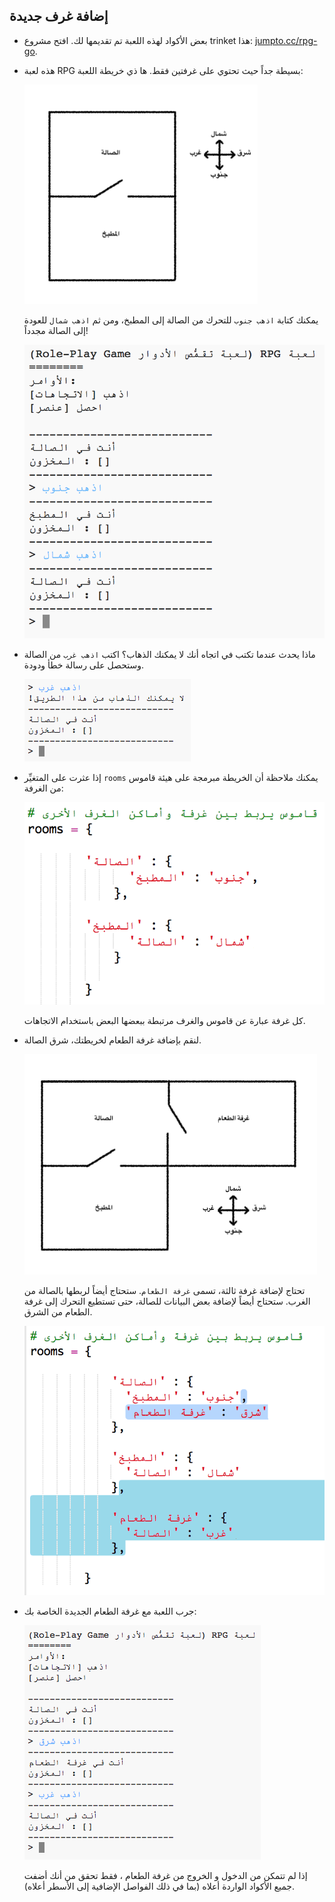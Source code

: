 ## إضافة غرف جديدة

+ بعض الأكواد لهذه اللعبة تم تقديمها لك. افتح مشروع trinket هذا: <a href="http://jumpto.cc/rpg-go" target="_blank">jumpto.cc/rpg-go</a>.

+ هذه لعبة RPG بسيطة جداً حيث تحتوي على غرفتين فقط. ها ذي خريطة اللعبة:
    
    ![لقطة الشاشة](images/rpg-map1.png)
    
    يمكنك كتابة `اذهب جنوب` للتحرك من الصالة إلى المطبخ، ومن ثم `اذهب شمال` للعودة إلى الصالة مجدداً!
    
    ![لقطة الشاشة](images/rpg-controls.png)

+ ماذا يحدث عندما تكتب في اتجاه أنك لا يمكنك الذهاب؟ اكتب `اذهب غرب` من الصالة وستحصل على رسالة خطأ ودودة.
    
    ![لقطة الشاشة](images/rpg-error.png)

+ إذا عثرت على المتغيِّر `rooms` يمكنك ملاحظة أن الخريطة مبرمجة على هيئة قاموس من الغرفة:
    
    ![لقطة الشاشة](images/rpg-rooms.png)
    
    كل غرفة عبارة عن قاموس والغرف مرتبطة ببعضها البعض باستخدام الاتجاهات.

+ لنقم بإضافة غرفة الطعام لخريطتك، شرق الصالة.
    
    ![لقطة الشاشة](images/rpg-dining.png)
    
    تحتاج لإضافة غرفة ثالثة، تسمى `غرفة الطعام`. ستحتاج أيضاً لربطها بالصالة من الغرب. ستحتاج أيضاً لإضافة بعض البيانات للصالة، حتى تستطيع التحرك إلى غرفة الطعام من الشرق.
    
    ![لقطة الشاشة](images/rpg-dining-code.png)

+ جرب اللعبة مع غرفة الطعام الجديدة الخاصة بك:
    
    ![لقطة الشاشة](images/rpg-dining-test.png)
    
    إذا لم تتمكن من الدخول و الخروج من غرفة الطعام ، فقط تحقق من أنك أضفت جميع الأكواد الواردة أعلاه (بما في ذلك الفواصل الإضافية إلى الأسطر أعلاه).